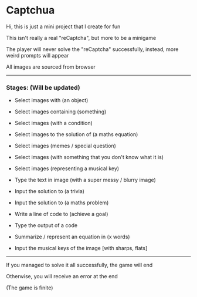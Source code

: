 # Captchua

Hi, this is just a mini project that I create for fun

This isn't really a real "reCaptcha", but more to be a minigame

The player will never solve the "reCaptcha" successfully, instead, more weird prompts will appear


All images are sourced from browser

---

### Stages: (Will be updated)
- Select images with (an object)
- Select images containing (something)
- Select images (with a condition)
- Select images to the solution of (a maths equation)
- Select images (memes / special question)
- Select images (with something that you don't know what it is)
- Select images (representing a musical key)

- Type the text in image (with a super messy / blurry image)
- Input the solution to (a trivia)
- Input the solution to (a maths problem)
- Write a line of code to (achieve a goal)
- Type the output of a code
- Summarize / represent an equation in (x words)
- Input the musical keys of the image [with sharps, flats]

---

If you managed to solve it all successfully, the game will end

Otherwise, you will receive an error at the end

(The game is finite)
